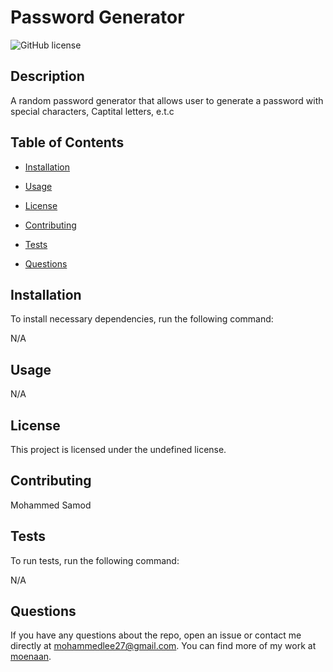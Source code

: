 # Password Generator
![GitHub license](https://img.shields.io/badge/license-undefined-blue.svg)

## Description

A random password generator that allows user to generate a password with special characters, Captital letters, e.t.c

## Table of Contents 

* [Installation](#installation)

* [Usage](#usage)

* [License](#license)

* [Contributing](#contributing)

* [Tests](#tests)

* [Questions](#questions)

## Installation

To install necessary dependencies, run the following command:

N/A

## Usage

N/A

## License

This project is licensed under the undefined license.
  
## Contributing

Mohammed Samod

## Tests

To run tests, run the following command:

N/A

## Questions

If you have any questions about the repo, open an issue or contact me directly at mohammedlee27@gmail.com. You can find more of my work at [moenaan](https://github.com/moenaan/).
